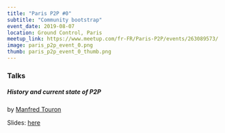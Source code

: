 ```yaml
---
title: "Paris P2P #0"
subtitle: "Community bootstrap"
event_date: 2019-08-07
location: Ground Control, Paris
meetup_link: https://www.meetup.com/fr-FR/Paris-P2P/events/263089573/
image: paris_p2p_event_0.png
thumb: paris_p2p_event_0_thumb.png
---
```


### <i class="far fa-presentation"></i>Talks

##### History and current state of P2P

by [Manfred Touron](https://manfred.life)

Slides: [here](https://docs.google.com/presentation/d/1EASD86eqXRVhB_rLGqVvsWJ2l_Pl9hRbmXIB5wqFvzE)

